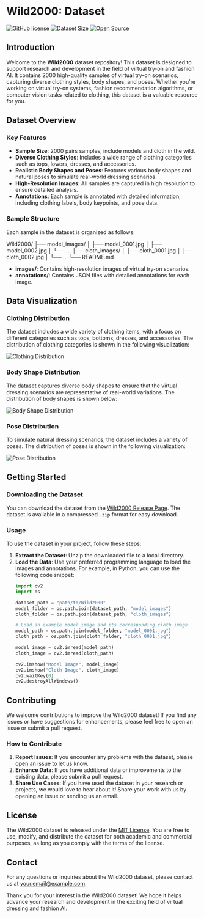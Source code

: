 # Wild2000: Dataset

[![GitHub license](https://img.shields.io/badge/license-MIT-green)](LICENSE)
[![Dataset Size](https://img.shields.io/badge/dataset_size-2000_samples-blue)](dataset)
[![Open Source](https://img.shields.io/badge/open_source-yes-brightgreen)](LICENSE)

## Introduction

Welcome to the **Wild2000** dataset repository! This dataset is designed to support research and development in the field of virtual try-on and fashion AI. It contains 2000 high-quality samples of virtual try-on scenarios, capturing diverse clothing styles, body shapes, and poses. Whether you're working on virtual try-on systems, fashion recommendation algorithms, or computer vision tasks related to clothing, this dataset is a valuable resource for you.

## Dataset Overview

### Key Features
- **Sample Size**: 2000 pairs samples, include models and cloth in the wild.
- **Diverse Clothing Styles**: Includes a wide range of clothing categories such as tops, lowers, dresses, and accessories.
- **Realistic Body Shapes and Poses**: Features various body shapes and natural poses to simulate real-world dressing scenarios.
- **High-Resolution Images**: All samples are captured in high resolution to ensure detailed analysis.
- **Annotations**: Each sample is annotated with detailed information, including clothing labels, body keypoints, and pose data.

### Sample Structure
Each sample in the dataset is organized as follows:

Wild2000/
├── model_images/
│   ├── model_0001.jpg
│   ├── model_0002.jpg
│   └── ...
├── cloth_images/
│   ├── cloth_0001.jpg
│   ├── cloth_0002.jpg
│   └── ...
└── README.md

- **images/**: Contains high-resolution images of virtual try-on scenarios.
- **annotations/**: Contains JSON files with detailed annotations for each image.
  

## Data Visualization

### Clothing Distribution
The dataset includes a wide variety of clothing items, with a focus on different categories such as tops, bottoms, dresses, and accessories. The distribution of clothing categories is shown in the following visualization:

![Clothing Distribution](visualizations/clothing_distribution.png)

### Body Shape Distribution
The dataset captures diverse body shapes to ensure that the virtual dressing scenarios are representative of real-world variations. The distribution of body shapes is shown below:

![Body Shape Distribution](visualizations/body_shape_distribution.png)

### Pose Distribution
To simulate natural dressing scenarios, the dataset includes a variety of poses. The distribution of poses is shown in the following visualization:

![Pose Distribution](visualizations/pose_distribution.png)

## Getting Started

### Downloading the Dataset
You can download the dataset from the [Wild2000 Release Page](https://github.com/yourusername/Wild2000/releases). The dataset is available in a compressed `.zip` format for easy download.

### Usage
To use the dataset in your project, follow these steps:
1. **Extract the Dataset**: Unzip the downloaded file to a local directory.
2. **Load the Data**: Use your preferred programming language to load the images and annotations. For example, in Python, you can use the following code snippet:
     ```python
    import cv2
    import os

    dataset_path = "path/to/Wild2000"
    model_folder = os.path.join(dataset_path, "model_images")
    cloth_folder = os.path.join(dataset_path, "cloth_images")

    # Load an example model image and its corresponding cloth image
    model_path = os.path.join(model_folder, "model_0001.jpg")
    cloth_path = os.path.join(cloth_folder, "cloth_0001.jpg")

    model_image = cv2.imread(model_path)
    cloth_image = cv2.imread(cloth_path)

    cv2.imshow("Model Image", model_image)
    cv2.imshow("Cloth Image", cloth_image)
    cv2.waitKey(0)
    cv2.destroyAllWindows()

## Contributing

We welcome contributions to improve the Wild2000 dataset! If you find any issues or have suggestions for enhancements, please feel free to open an issue or submit a pull request.

### How to Contribute
1. **Report Issues**: If you encounter any problems with the dataset, please open an issue to let us know.
2. **Enhance Data**: If you have additional data or improvements to the existing data, please submit a pull request.
3. **Share Use Cases**: If you have used the dataset in your research or projects, we would love to hear about it! Share your work with us by opening an issue or sending us an email.

## License

The Wild2000 dataset is released under the [MIT License](LICENSE). You are free to use, modify, and distribute the dataset for both academic and commercial purposes, as long as you comply with the terms of the license.

## Contact

For any questions or inquiries about the Wild2000 dataset, please contact us at [your.email@example.com](mailto:your.email@example.com).

Thank you for your interest in the Wild2000 dataset! We hope it helps advance your research and development in the exciting field of virtual dressing and fashion AI.
